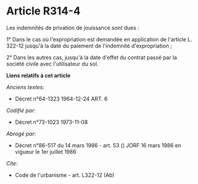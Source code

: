 # Article R314-4

Les indemnités de privation de jouissance sont dues :

1° Dans le cas où l'expropriation est demandée en application de l'article L. 322-12 jusqu'à la date du paiement de
l'indemnité d'expropriation ;

2° Dans les autres cas, jusqu'à la date d'effet du contrat passé par la société civile avec l'utilisateur du sol.

**Liens relatifs à cet article**

_Anciens textes_:

  - Décret n°64-1323 1964-12-24 ART. 6

_Codifié par_:

  - Décret n°73-1023 1973-11-08

_Abrogé par_:

  - Décret n°86-517 du 14 mars 1986 - art. 53 () JORF 16 mars 1986 en vigueur le 1er juillet 1986

_Cite_:

  - Code de l'urbanisme - art. L322-12 (Ab)
